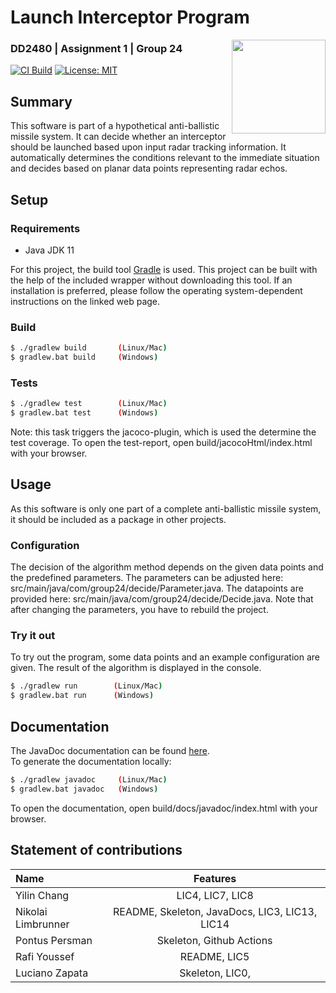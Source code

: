# Launch Interceptor Program 
<img align="right" width="150" height="150" src="https://cdn-icons-png.flaticon.com/512/2590/2590496.png">

### DD2480 | Assignment 1 | Group 24

[![CI Build](https://github.com/lucianozapata/DD2480VT221/actions/workflows/gradle.yml/badge.svg)](https://github.com/lucianozapata/DD2480VT221/actions/workflows/gradle.yml)
[![License: MIT](https://img.shields.io/badge/License-MIT-yellow.svg)](https://opensource.org/licenses/MIT)

## Summary

This software is part of a hypothetical anti-ballistic missile system.
It can decide whether an interceptor should be launched based upon input radar tracking information.
It automatically determines the conditions relevant to the immediate situation and decides based
on planar data points representing radar echos.

## Setup 

### Requirements 
* Java JDK 11

For this project, the build tool [Gradle](https://gradle.org/) is used.
This project can be built with the help of the included wrapper without downloading this tool.
If an installation is preferred, please follow the operating system-dependent instructions on the linked web page.

### Build 
```bash
$ ./gradlew build       (Linux/Mac)
$ gradlew.bat build     (Windows)
```
### Tests
```bash
$ ./gradlew test        (Linux/Mac)
$ gradlew.bat test      (Windows)
```
Note: this task triggers the jacoco-plugin, which is used the determine the test coverage. 
To open the test-report, open build/jacocoHtml/index.html with your browser.

## Usage

As this software is only one part of a complete anti-ballistic missile system, it should be included as a package in other projects.

### Configuration 

The decision of the algorithm method depends on the given data points and the predefined parameters.
The parameters can be adjusted here: src/main/java/com/group24/decide/Parameter.java. 
The datapoints are provided here: src/main/java/com/group24/decide/Decide.java.
Note that after changing the parameters, you have to rebuild the project.

### Try it out 
To try out the program, some data points and an example configuration are given. The result of the algorithm is displayed in the console.
```bash
$ ./gradlew run        (Linux/Mac)
$ gradlew.bat run      (Windows)
```

## Documentation 

The JavaDoc documentation can be found [here](https://lucianozapata.github.io/DD2480VT221). <br>
To generate the documentation locally:
```bash
$ ./gradlew javadoc     (Linux/Mac)
$ gradlew.bat javadoc   (Windows)
```
To open the documentation, open build/docs/javadoc/index.html with your browser.

## Statement of contributions

| Name      |                    Features                    |
|:----------|:----------------------------------------------:|
| Yilin Chang    |                LIC4, LIC7, LIC8                |
| Nikolai Limbrunner | README, Skeleton, JavaDocs, LIC3, LIC13, LIC14 |
| Pontus Persman    |            Skeleton, Github Actions            |
| Rafi Youssef |                  README, LIC5                  |
| Luciano Zapata |                Skeleton, LIC0,                 |


